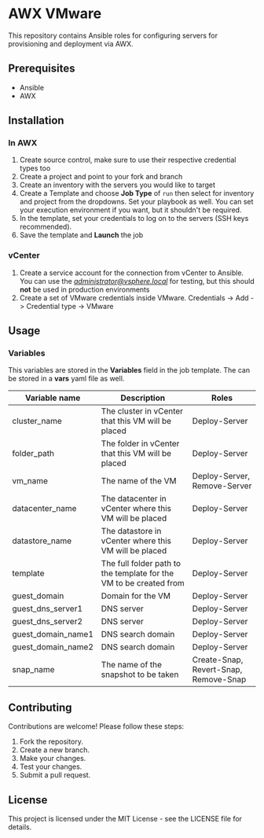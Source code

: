 # AWX VMware

This repository contains Ansible roles for configuring servers for provisioning and deployment via AWX.

## Prerequisites

- Ansible
- AWX

## Installation

### In AWX
1. Create source control, make sure to use their respective credential types too
2. Create a project and point to your fork and branch
3. Create an inventory with the servers you would like to target
4. Create a Template and choose **Job Type** of `run` then select for inventory and project from the dropdowns. Set your playbook as well. You can set your execution environment if you want, but it shouldn't be required. 
5. In the template, set your credentials to log on to the servers (SSH keys recommended).
6. Save the template and **Launch** the job

### vCenter
1. Create a service account for the connection from vCenter to Ansible. You can use the *administrator@vsphere.local* for testing, but this should **not** be used in production environments
2. Create a set of VMware credentials inside VMware. Credentials -> Add -> Credential type -> VMware

## Usage

### Variables
This variables are stored in the **Variables** field in the job template. The can be stored in a **vars** yaml file as well.

| Variable name | Description | Roles | 
| ----------- | ----------- | ----------- |
| cluster_name | The cluster in vCenter that this VM will be placed | Deploy-Server
| folder_path | The folder in vCenter that this VM will be placed | Deploy-Server
| vm_name | The name of the VM | Deploy-Server, Remove-Server
| datacenter_name | The datacenter in vCenter where this VM will be placed | Deploy-Server
| datastore_name | The datastore in vCenter where this VM will be placed | Deploy-Server
| template | The full folder path to the template for the VM to be created from | Deploy-Server
| guest_domain | Domain for the VM | Deploy-Server
| guest_dns_server1 | DNS server | Deploy-Server
| guest_dns_server2 | DNS server | Deploy-Server
| guest_domain_name1 | DNS search domain | Deploy-Server
| guest_domain_name2 | DNS search domain | Deploy-Server
| snap_name | The name of the snapshot to be taken | Create-Snap, Revert-Snap, Remove-Snap 

## Contributing

Contributions are welcome! Please follow these steps:

1. Fork the repository.
2. Create a new branch.
3. Make your changes.
4. Test your changes.
5. Submit a pull request.

## License

This project is licensed under the MIT License - see the LICENSE file for details.
